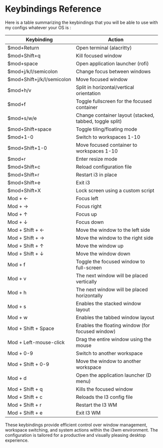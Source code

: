
# Keybindings Reference

Here is a table summarizing the keybindings that you will be able to use with my configs whatever your OS is :

| Keybinding |	Action |
| ------------- | -------------
| $mod+Return | Open terminal (alacritty) |
| $mod+Shift+q | Kill focused window |
| $mod+space | Open application launcher (rofi) |
| $mod+j/k/l/semicolon | Change focus between windows |
| $mod+Shift+j/k/l/semicolon | Move focused window |
| $mod+h/v | Split in horizontal/vertical orientation |
| $mod+f | Toggle fullscreen for the focused container |
| $mod+s/w/e | Change container layout (stacked, tabbed, toggle split) |
| $mod+Shift+space | Toggle tiling/floating mode |
| $mod+1-0 | Switch to workspaces 1-10 |
| $mod+Shift+1-0 | Move focused container to workspaces 1-10 |
| $mod+r | Enter resize mode |
| $mod+Shift+c | Reload configuration file | 
| $mod+Shift+r | Restart i3 in place |
| $mod+Shift+e | Exit i3 |
| $mod+Shift+X | Lock screen using a custom script |
| Mod + ← | Focus left |
| Mod + → |	Focus right |
| Mod + ↑ |	Focus up |
| Mod + ↓ |	Focus down |
| Mod + Shift + ←| Move the window to the left side |
| Mod + Shift + → | Move the window to the right side |
| Mod + Shift + ↑ | Move the window up |
| Mod + Shift + ↓ | Move the window down |
| Mod + f |	Toggle the focused window to full-screen |
| Mod + v | The next window will be placed vertically |
| Mod + h | The next window will be placed horizontally |
| Mod + s | Enables the stacked window layout |
| Mod + w | Enables the tabbed window layout |
| Mod + Shift + Space | Enables the floating window (for focused window) |
| Mod + Left-mouse-click | Drag the entire window using the mouse |
| Mod + 0-9 | Switch to another workspace |
| Mod + Shift + 0-9 | Move the window to another workspace |
| Mod + d | Open the application launcher (D menu) |
| Mod + Shift + q | Kills the focused window |
| Mod + Shift + c | Reloads the I3 config file |
| Mod + Shift + r | Restart the I3 WM |
| Mod + Shift + e | Exit I3 WM |

These keybindings provide efficient control over window management, workspace switching, and system actions within the i3wm environment. The configuration is tailored for a productive and visually pleasing desktop experience.
